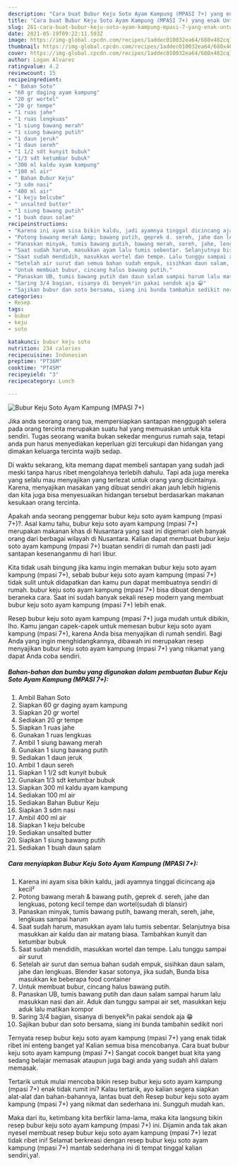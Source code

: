 ```yaml
---
description: "Cara buat Bubur Keju Soto Ayam Kampung (MPASI 7+) yang enak Untuk Jualan"
title: "Cara buat Bubur Keju Soto Ayam Kampung (MPASI 7+) yang enak Untuk Jualan"
slug: 261-cara-buat-bubur-keju-soto-ayam-kampung-mpasi-7-yang-enak-untuk-jualan
date: 2021-05-19T09:22:11.593Z
image: https://img-global.cpcdn.com/recipes/1addec010032ea64/680x482cq70/bubur-keju-soto-ayam-kampung-mpasi-7-foto-resep-utama.jpg
thumbnail: https://img-global.cpcdn.com/recipes/1addec010032ea64/680x482cq70/bubur-keju-soto-ayam-kampung-mpasi-7-foto-resep-utama.jpg
cover: https://img-global.cpcdn.com/recipes/1addec010032ea64/680x482cq70/bubur-keju-soto-ayam-kampung-mpasi-7-foto-resep-utama.jpg
author: Logan Alvarez
ratingvalue: 4.2
reviewcount: 15
recipeingredient:
- " Bahan Soto"
- "60 gr daging ayam kampung"
- "20 gr wortel"
- "20 gr tempe"
- "1 ruas jahe"
- "1 ruas lengkuas"
- "1 siung bawang merah"
- "1 siung bawang putih"
- "1 daun jeruk"
- "1 daun sereh"
- "1 1/2 sdt kunyit bubuk"
- "1/3 sdt ketumbar bubuk"
- "300 ml kaldu ayam kampung"
- "100 ml air"
- " Bahan Bubur Keju"
- "3 sdm nasi"
- "400 ml air"
- "1 keju belcube"
- " unsalted butter"
- "1 siung bawang putih"
- "1 buah daun salam"
recipeinstructions:
- "Karena ini ayam sisa bikin kaldu, jadi ayamnya tinggal dicincang aja kecil²"
- "Potong bawang merah &amp; bawang putih, geprek d. sereh, jahe dan lengkuas, potong kecil tempe dan wortel(sudah di blansir)"
- "Panaskan minyak, tumis bawang putih, bawang merah, sereh, jahe, lengkuas sampai harum"
- "Saat sudah harum, masukkan ayam lalu tumis sebentar. Selanjutnya bisa masukkan air kaldu dan air matang biasa. Tambahkan kunyit dan ketumbar bubuk"
- "Saat sudah mendidih, masukkan wortel dan tempe. Lalu tunggu sampai air surut"
- "Setelah air surut dan semua bahan sudah empuk, sisihkan daun salam, jahe dan lengkuas. Blender kasar sotonya, jika sudah, Bunda bisa masukkan ke beberapa food container"
- "Untuk membuat bubur, cincang halus bawang putih."
- "Panaskan UB, tumis bawang putih dan daun salam sampai harum lalu masukkan nasi dan air. Aduk dan tunggu sampai air set, masukkan keju aduk lalu matikan kompor"
- "Saring 3/4 bagian, sisanya di benyek²in pakai sendok aja 😁"
- "Sajikan bubur dan soto bersama, siang ini bunda tambahin sedikit nori"
categories:
- Resep
tags:
- bubur
- keju
- soto

katakunci: bubur keju soto 
nutrition: 234 calories
recipecuisine: Indonesian
preptime: "PT36M"
cooktime: "PT45M"
recipeyield: "3"
recipecategory: Lunch

---
```



![Bubur Keju Soto Ayam Kampung (MPASI 7+)](https://img-global.cpcdn.com/recipes/1addec010032ea64/680x482cq70/bubur-keju-soto-ayam-kampung-mpasi-7-foto-resep-utama.jpg)

Jika anda seorang orang tua, mempersiapkan santapan menggugah selera pada orang tercinta merupakan suatu hal yang memuaskan untuk kita sendiri. Tugas seorang  wanita bukan sekedar mengurus rumah saja, tetapi anda pun harus menyediakan keperluan gizi tercukupi dan hidangan yang dimakan keluarga tercinta wajib sedap.

Di waktu  sekarang, kita memang dapat membeli santapan yang sudah jadi meski tanpa harus ribet mengolahnya terlebih dahulu. Tapi ada juga mereka yang selalu mau menyajikan yang terlezat untuk orang yang dicintainya. Karena, menyajikan masakan yang dibuat sendiri akan jauh lebih higienis dan kita juga bisa menyesuaikan hidangan tersebut berdasarkan makanan kesukaan orang tercinta. 



Apakah anda seorang penggemar bubur keju soto ayam kampung (mpasi 7+)?. Asal kamu tahu, bubur keju soto ayam kampung (mpasi 7+) merupakan makanan khas di Nusantara yang saat ini digemari oleh banyak orang dari berbagai wilayah di Nusantara. Kalian dapat membuat bubur keju soto ayam kampung (mpasi 7+) buatan sendiri di rumah dan pasti jadi santapan kesenanganmu di hari libur.

Kita tidak usah bingung jika kamu ingin memakan bubur keju soto ayam kampung (mpasi 7+), sebab bubur keju soto ayam kampung (mpasi 7+) tidak sulit untuk didapatkan dan kamu pun dapat membuatnya sendiri di rumah. bubur keju soto ayam kampung (mpasi 7+) bisa dibuat dengan beraneka cara. Saat ini sudah banyak sekali resep modern yang membuat bubur keju soto ayam kampung (mpasi 7+) lebih enak.

Resep bubur keju soto ayam kampung (mpasi 7+) juga mudah untuk dibikin, lho. Kamu jangan capek-capek untuk memesan bubur keju soto ayam kampung (mpasi 7+), karena Anda bisa menyajikan di rumah sendiri. Bagi Anda yang ingin menghidangkannya, dibawah ini merupakan resep menyajikan bubur keju soto ayam kampung (mpasi 7+) yang nikamat yang dapat Anda coba sendiri.

<!--inarticleads1-->

##### Bahan-bahan dan bumbu yang digunakan dalam pembuatan Bubur Keju Soto Ayam Kampung (MPASI 7+):

1. Ambil  Bahan Soto
1. Siapkan 60 gr daging ayam kampung
1. Siapkan 20 gr wortel
1. Sediakan 20 gr tempe
1. Siapkan 1 ruas jahe
1. Gunakan 1 ruas lengkuas
1. Ambil 1 siung bawang merah
1. Gunakan 1 siung bawang putih
1. Sediakan 1 daun jeruk
1. Ambil 1 daun sereh
1. Siapkan 1 1/2 sdt kunyit bubuk
1. Gunakan 1/3 sdt ketumbar bubuk
1. Siapkan 300 ml kaldu ayam kampung
1. Sediakan 100 ml air
1. Sediakan  Bahan Bubur Keju
1. Siapkan 3 sdm nasi
1. Ambil 400 ml air
1. Siapkan 1 keju belcube
1. Sediakan  unsalted butter
1. Siapkan 1 siung bawang putih
1. Sediakan 1 buah daun salam




<!--inarticleads2-->

##### Cara menyiapkan Bubur Keju Soto Ayam Kampung (MPASI 7+):

1. Karena ini ayam sisa bikin kaldu, jadi ayamnya tinggal dicincang aja kecil²
1. Potong bawang merah &amp; bawang putih, geprek d. sereh, jahe dan lengkuas, potong kecil tempe dan wortel(sudah di blansir)
1. Panaskan minyak, tumis bawang putih, bawang merah, sereh, jahe, lengkuas sampai harum
1. Saat sudah harum, masukkan ayam lalu tumis sebentar. Selanjutnya bisa masukkan air kaldu dan air matang biasa. Tambahkan kunyit dan ketumbar bubuk
1. Saat sudah mendidih, masukkan wortel dan tempe. Lalu tunggu sampai air surut
1. Setelah air surut dan semua bahan sudah empuk, sisihkan daun salam, jahe dan lengkuas. Blender kasar sotonya, jika sudah, Bunda bisa masukkan ke beberapa food container
1. Untuk membuat bubur, cincang halus bawang putih.
1. Panaskan UB, tumis bawang putih dan daun salam sampai harum lalu masukkan nasi dan air. Aduk dan tunggu sampai air set, masukkan keju aduk lalu matikan kompor
1. Saring 3/4 bagian, sisanya di benyek²in pakai sendok aja 😁
1. Sajikan bubur dan soto bersama, siang ini bunda tambahin sedikit nori




Ternyata resep bubur keju soto ayam kampung (mpasi 7+) yang enak tidak ribet ini enteng banget ya! Kalian semua bisa mencobanya. Cara buat bubur keju soto ayam kampung (mpasi 7+) Sangat cocok banget buat kita yang sedang belajar memasak ataupun juga bagi anda yang sudah ahli dalam memasak.

Tertarik untuk mulai mencoba bikin resep bubur keju soto ayam kampung (mpasi 7+) enak tidak rumit ini? Kalau tertarik, ayo kalian segera siapkan alat-alat dan bahan-bahannya, lantas buat deh Resep bubur keju soto ayam kampung (mpasi 7+) yang nikmat dan sederhana ini. Sungguh mudah kan. 

Maka dari itu, ketimbang kita berfikir lama-lama, maka kita langsung bikin resep bubur keju soto ayam kampung (mpasi 7+) ini. Dijamin anda tak akan nyesel membuat resep bubur keju soto ayam kampung (mpasi 7+) lezat tidak ribet ini! Selamat berkreasi dengan resep bubur keju soto ayam kampung (mpasi 7+) mantab sederhana ini di tempat tinggal kalian sendiri,ya!.

